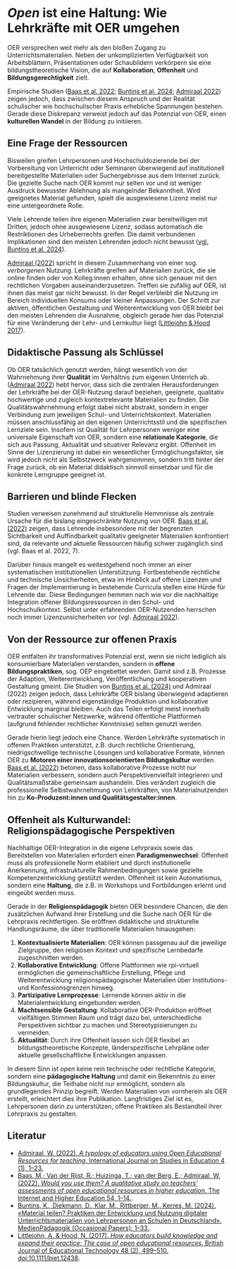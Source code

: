 # *Open* ist eine Haltung: Wie Lehrkräfte mit OER umgehen  

OER versprechen weit mehr als den bloßen Zugang zu Unterrichtsmaterialien. Neben der unkomplizierten Verfügbarkeit von Arbeitsblättern, Präsentationen oder Schaubildern verkörpern sie eine bildungstheoretische Vision, die auf **Kollaboration**, **Offenheit** und **Bildungsgerechtigkeit** zielt.  

Empirische Studien ([Baas et al. 2022](https://www.sciencedirect.com/science/article/pii/S1096751622000136?via%3Dihub); [Buntins et al. 2024](https://doi.org/10.21240/mpaed/00/2024.01.10.X); [Admiraal 2022](https://www.researchgate.net/publication/350954901_A_Typology_of_Educators_Using_Open_Educational_Resources_for_Teaching)) zeigen jedoch, dass zwischen diesem Anspruch und der Realität schulischer wie hochschulischer Praxis erhebliche Spannungen bestehen. Gerade diese Diskrepanz verweist jedoch auf das Potenzial von OER, einen **kulturellen Wandel** in der Bildung zu initiieren.  

## Eine Frage der Ressourcen  

Bisweilen greifen Lehrpersonen und Hochschuldozierende bei der Vorbereitung von Unterricht oder Seminaren überwiegend auf institutionell bereitgestellte Materialien oder Suchergebnisse aus dem Internet zurück. 
Die gezielte Suche nach OER kommt nur selten vor und ist weniger Ausdruck bewusster Ablehnung als mangelnder Bekanntheit. Wird geeignetes Material gefunden, spielt die ausgewiesene Lizenz meist nur eine untergeordnete Rolle. 

Viele Lehrende teilen ihre eigenen Materialien zwar bereitwilligen mit Dritten, jedoch ohne ausgewiesene Lizenz, sodass automatisch die Restriktionen des Urheberrechts greifen. Die damit verbundenen Implikationen sind den meisten Lehrenden jedoch nicht bewusst ([vgl. Buntins et al. 2024](https://doi.org/10.21240/mpaed/00/2024.01.10.X)).  

[Admiraal (2022)](https://www.researchgate.net/publication/350954901_A_Typology_of_Educators_Using_Open_Educational_Resources_for_Teaching) spricht in diesem Zusammenhang von einer sog. *verborgenen* Nutzung. Lehrkräfte greifen auf Materialien zurück, die sie online finden oder von Kolleg:innen erhalten, ohne sich genauer mit den rechtlichen Vorgaben auseinanderzusetzen. 
Treffen sie zufällig auf OER, ist ihnen das meist gar nicht bewusst. In der Regel verbleibt die Nutzung im Bereich individuellen Konsums oder kleiner Anpassungen. Der Schritt zur aktiven, öffentlichen Gestaltung und Weiterentwicklung von OER bleibt bei den meisten Lehrenden die Ausnahme, obgleich gerade hier das Potenzial für eine Veränderung der Lehr- und Lernkultur liegt ([Littlejohn & Hood 2017](https://doi.org/10.1016/j.compedu.2017.02.009)).  

## Didaktische Passung als Schlüssel

Ob OER tatsächlich genutzt werden, hängt wesentlich von der Wahrnehmung ihrer **Qualität** im Verhältnis zum eigenen Unterrich ab. ([Admiraal 2022](https://www.researchgate.net/publication/350954901_A_Typology_of_Educators_Using_Open_Educational_Resources_for_Teaching)) hebt hervor, dass sich die zentralen Herausforderungen der Lehrkräfte bei der OER-Nutzung darauf beziehen, geeignete, qualitativ hochwertige und zugleich kontextrelevante Materialien zu finden. 
Die Qualitätswahrnehmung erfolgt dabei nicht abstrakt, sondern in enger Verbindung zum jeweiligen Schul- und Unterrichtskontext.
 Materialien müssen anschlussfähig an den eigenen Unterrichtsstil und die spezifischen Lernziele sein. Insofern ist Qualität für Lehrpersonen weniger eine universale Eigenschaft von OER, sondern eine **relationale Kategorie**, die sich aus Passung, Aktualität und situativer Relevanz ergibt. Offenheit im Sinne der Lizenzierung ist dabei ein wesentlicher Ermöglichungsfaktor, sie wird jedoch nicht als Selbstzweck wahrgenommen, sondern tritt hinter der Frage zurück, ob ein Material didaktisch sinnvoll einsetzbar und für die konkrete Lerngruppe geeignet ist.
 

## Barrieren und blinde Flecken  

Studien verweisen zunehmend auf strukturelle Hemmnisse als zentrale Ursache für die bislang eingeschränkte Nutzung von OER. [Baas et al. (2022)](https://www.sciencedirect.com/science/article/pii/S1096751622000136?via%3Dihub) zeigen, dass Lehrende insbesondere mit der begrenzten Sichtbarkeit und Auffindbarkeit qualitativ geeigneter Materialien konfrontiert sind, da relevante und aktuelle Ressourcen häufig schwer zugänglich sind (vgl. Baas et al. 2022, 7). 

Darüber hinaus mangelt es weitestgehend noch immer an einer systematischen institutionellen Unterstützung. Fortbestehende rechtliche und technische Unsicherheiten, etwa im Hinblick auf offene Lizenzen und Fragen der Implementierung in bestehende Curricula stellen eine Hürde für Lehrende dar. Diese Bedingungen hemmen nach wie vor die nachhaltige Integration offener Bildungsressourcen in den Schul- und Hochschulkontext. Selbst unter erfahrenden OER-Nutzenden herrschen noch immer Lizenzunsicherheiten vor (vgl. [Admiraal 2022](https://www.sciencedirect.com/science/article/pii/S1096751622000136?via%3Dihub)).  

## Von der Ressource zur offenen Praxis  

OER entfalten ihr transformatives Potenzial erst, wenn sie nicht lediglich als konsumierbare Materialien verstanden, sondern in **offene Bildungspraktiken**, sog. OEP eingebettet werden. Damit sind z.B. Prozesse der Adaption, Weiterentwicklung, Veröffentlichung und kooperativen Gestaltung gmeint. Die Studien von [Buntins et al. (2024)](https://doi.org/10.21240/mpaed/00/2024.01.10.X) und Admiraal (2022) zeigen jedoch, dass Lehrkräfte OER bislang überwiegend adaptieren oder rezipieren, während eigenständige Produktion und kollaborative Entwicklung marginal bleiben. 
Auch das Teilen erfolgt meist innerhalb vertrauter schulischer Netzwerke, während öffentliche Plattformen (aufgrund fehlender rechtlicher Kenntnisse) selten genutzt werden.  

Gerade hierin liegt jedoch eine Chance. Werden Lehrkräfte systematisch in offenen Praktiken unterstützt, z.B. durch rechtliche Orientierung, niedrigschwellige technische Lösungen und kollaborative Formate, können OER zu **Motoren einer innovationsorientierten Bildungskultur** werden. 
[Baas et al. (2022)](https://www.sciencedirect.com/science/article/pii/S1096751622000136?via%3Dihub) betonen, dass kollaborative Prozesse nicht nur Materialien verbessern, sondern auch Perspektivenvielfalt integrieren und Qualitätsmaßstäbe gemeinsam aushandeln. Dies verändert zugleich die professionelle Selbstwahrnehmung von Lehrkräften, von Materialnutzenden hin zu **Ko-Produzent:innen und Qualitätsgestalter:innen**.

## Offenheit als Kulturwandel: Religionspädagogische Perspektiven  

Nachhaltige OER-Integration in die eigene Lehrpraxis sowie das Bereitstellen von Materialien erfordert einen **Paradigmenwechsel**: Offenheit muss als professionelle Norm etabliert und durch institutionelle Anerkennung, infrastrukturelle Rahmenbedingungen sowie gezielte Kompetenzentwicklung gestützt werden. Offenheit ist kein Automatismus, sondern eine **Haltung**, die z.B. in Workshops und Fortbildungen erlernt und eingeübt werden muss.  

Gerade in der **Religionspädagogik** bieten OER besondere Chancen, die den zusätzlichen Aufwand ihrer Erstellung und die Suche nach OER für die Lehrpraxis rechtfertigen. Sie eröffnen didaktische und strukturelle Handlungsräume, die über traditionelle Materialien hinausgehen:

1. **Kontextualisierte Materialien**: OER können passgenau auf die jeweilige Zielgruppe, den religiösen Kontext und spezifische Lernbedarfe zugeschnitten werden.
2. **Kollaborative Entwicklung**: Offene Plattformen wie rpi-virtuell ermöglichen die gemeinschaftliche Erstellung, Pflege und Weiterentwicklung religionspädagogischer Materialien über Institutions- und Konfessionsgrenzen hinweg.
3. **Partizipative Lernprozesse**: Lernende können aktiv in die Materialentwicklung eingebunden werden.
4. **Machtsensible Gestaltung**: Kollaborative OER-Produktion eröffnet vielfältigen Stimmen Raum und trägt dazu bei, unterschiedliche Perspektiven sichtbar zu machen und Stereotypisierungen zu vermeiden.
5. **Aktualität**: Durch ihre Offenheit lassen sich OER flexibel an bildungstheoretische Konzepte, länderspezifische Lehrpläne oder aktuelle gesellschaftliche Entwicklungen anpassen.

In diesem Sinn ist *open* keine rein technische oder rechtliche Kategorie, sondern eine **pädagogische Haltung** und damit ein Bekenntnis zu einer Bildungskultur, die Teilhabe nicht nur ermöglicht, sondern als grundlegendes Prinzip begreift. 
Werden Materialien von vornherein als OER erstellt, erleichtert dies ihre Publikation. Langfristiges Ziel ist es, Lehrpersonen darin zu unterstützen, offene Praktiken als Bestandteil ihrer Lehrpraxis zu gestalten.

## Literatur  

* [Admiraal, W. (2022). *A typology of educators using Open Educational Resources for teaching*. International Journal on Studies in Education 4 (1), 1–23.](https://www.researchgate.net/publication/350954901_A_Typology_of_Educators_Using_Open_Educational_Resources_for_Teaching)
* [Baas, M.; Van der Rijst, R.; Huizinga, T.; van der Berg, E.; Admiraal, W. (2022). *Would you use them? A qualitative study on teachers' assessments of open educational resources in higher education*. The Internet and Higher Education 54, 1–14.](https://www.sciencedirect.com/science/article/pii/S1096751622000136?via%3Dihub). 
* [Buntins, K., Diekmann, D., Klar, M., Rittberger, M., Kerres, M. (2024). «Material teilen? Praktiken der Entwicklung und Nutzung digitaler Unterrichtsmaterialien von Lehrpersonen an Schulen in Deutschland». MedienPädagogik (Occasional Papers): 1–33.](https://doi.org/10.21240/mpaed/00/2024.01.10.X).
* [Littlejohn, A. & Hood, N. (2017). *How educators build knowledge and expand their practice: The case of open educational resources*. British Journal of Educational Technology 48 (2), 499–510. doi:10.1111/bjet.12438](https://doi.org/10.1111/bjet.12438).

 
